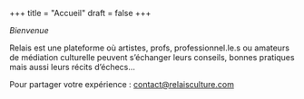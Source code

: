 +++
title = "Accueil"
draft = false
+++

_Bienvenue_

Relais est une plateforme où artistes, profs, professionnel.le.s ou amateurs de médiation culturelle peuvent s’échanger leurs conseils, bonnes pratiques mais aussi leurs récits d’échecs…

Pour partager votre expérience : contact@relaisculture.com
